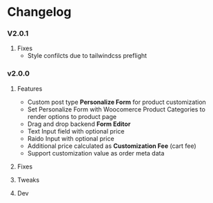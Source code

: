 # Changelog

### V2.0.1 

1. Fixes
	- Style confilcts due to tailwindcss preflight

### v2.0.0

1. Features
	- Custom post type **Personalize Form** for product customization
	- Set Personalize Form with Woocomerce Product Categories to render options to product page
	- Drag and drop backend **Form Editor**
	- Text Input field with optional price
	- Raido Input with optional price
	- Additional price calculated as **Customization Fee** (cart fee)
	- Support customization value as order meta data
1. Fixes

1. Tweaks

1. Dev
